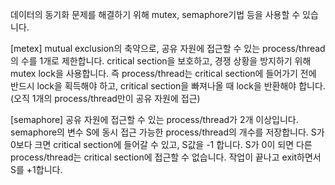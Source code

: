 데이터의 동기화 문제를 해결하기 위해 mutex, semaphore기법 등을 사용할 수 있습니다.

[metex]
mutual exclusion의 축약으로, 공유 자원에 접근할 수 있는 process/thread의 수를 1개로 제한합니다.
critical section을 보호하고, 경쟁 상황을 방지하기 위해 mutex lock을 사용합니다.
즉 process/thread는 critical section에 들어가기 전에 반드시 lock을 획득해야 하고,
critical section을 빠져나올 때 lock을 반환해야 합니다. (오직 1개의 process/thread만이 공유 자원에 접근)

[semaphore]
공유 자원에 접근할 수 있는 process/thread가 2개 이상입니다.
semaphore의 변수 S에 동시 접근 가능한 process/thread의 개수를 저장합니다.
S가 0보다 크면 critical section에 들어갈 수 있고, S값을 -1 합니다.
S가 0이 되면 다른 process/thread는 critical section에 접근할 수 없습니다.
작업이 끝나고 exit하면서 S를 +1합니다.
